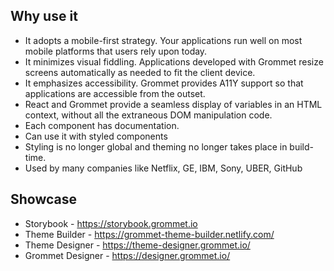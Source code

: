 ## Why use it

* It adopts a mobile-first strategy. Your applications run well on most mobile platforms that users rely upon today.
* It minimizes visual fiddling. Applications developed with Grommet resize screens automatically as needed to fit the client device.
* It emphasizes accessibility. Grommet provides A11Y support so that applications are accessible from the outset.
* React and Grommet provide a seamless display of variables in an HTML context, without all the extraneous DOM manipulation code.
* Each component has documentation.
* Can use it with styled components
* Styling is no longer global and theming no longer takes place in build-time.
* Used by many companies like Netflix, GE, IBM, Sony, UBER, GitHub

## Showcase

* Storybook - https://storybook.grommet.io
* Theme Builder - https://grommet-theme-builder.netlify.com/
* Theme Designer - https://theme-designer.grommet.io/
* Grommet Designer - https://designer.grommet.io/